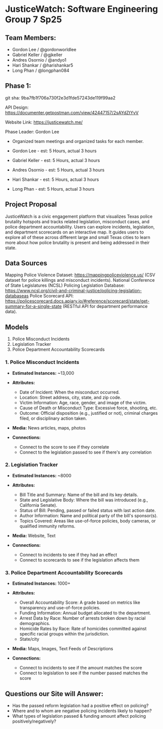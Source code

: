 # JusticeWatch: Software Engineering Group 7 Sp25

## Team Members:

- Gordon Lee / @gordonworldlee
- Gabriel Keller / @gjkeller
- Andres Osornio / @andyo1
- Hari Shankar / @harishankar5
- Long Phan / @longphan084

## Phase 1:

git sha: 9ba7fb1f706a730f2e3d1fde57243de119f99aa2


API Design: https://documenter.getpostman.com/view/42447157/2sAYdZtYvV 

Website Link: https://justicewatch.me/ 

Phase Leader: Gordon Lee
  - Organized team meetings and organized tasks for each member.

- Gordon Lee - est: 5 Hours, actual 3 hours
- Gabriel Keller - est: 5 Hours, actual 3 hours
- Andres Osornio - est: 5 Hours, actual 3 hours
- Hari Shankar - est: 5 Hours, actual 3 hours
- Long Phan - est: 5 Hours, actual 3 hours







## Project Proposal

JusticeWatch is a civic engagement platform that visualizes Texas police brutality hotspots and tracks related legislation, misconduct cases, and police department accountability. Users can explore incidents, legislation, and department scorecards on an interactive map. It guides users to explore all of these across different large and small Texas cities to learn more about how police brutality is present and being addressed in their state.

## Data Sources

Mapping Police Violence Dataset: https://mappingpoliceviolence.us/ (CSV dataset for police killings and misconduct incidents).
National Conference of State Legislatures (NCSL) Policing Legislation Database: https://www.ncsl.org/civil-and-criminal-justice/policing-legislation-databaseas
Police Scorecard API: https://policescorecard.docs.apiary.io/#reference/scorecard/state/get-summary-for-a-single-state (RESTful API for department performance data).

## Models

1. Police Misconduct Incidents
2. Legislation Tracker
3. Police Department Accountability Scorecards

### 1. Police Misconduct Incidents

- **Estimated Instances:** ~13,000

- **Attributes:**

  - Date of Incident: When the misconduct occurred.
  - Location: Street address, city, state, and zip code.
  - Victim Information: Age, race, gender, and image of the victim.
  - Cause of Death or Misconduct Type: Excessive force, shooting, etc.
  - Outcome: Official disposition (e.g., justified or not), criminal charges filed, or disciplinary action taken.

- **Media:** News articles, maps, photos

- **Connections:**
  - Connect to the score to see if they correlate
  - Connect to the legislation passed to see if there's any correlation

### 2. Legislation Tracker

- **Estimated Instances:** ~8000

- **Attributes:**

  - Bill Title and Summary: Name of the bill and its key details.
  - State and Legislative Body: Where the bill was introduced (e.g., California Senate).
  - Status of Bill: Pending, passed or failed status with last action date.
  - Author Information: Name and political party of the bill's sponsor(s).
  - Topics Covered: Areas like use-of-force policies, body cameras, or qualified immunity reforms.

- **Media:** Website, Text

- **Connections:**
  - Connect to incidents to see if they had an effect
  - Connect to scorecards to see if the legislation affects them

### 3. Police Department Accountability Scorecards

- **Estimated Instances:** 1000+

- **Attributes:**

  - Overall Accountability Score: A grade based on metrics like transparency and use-of-force policies.
  - Funding Information: Annual budget allocated to the department.
  - Arrest Data by Race: Number of arrests broken down by racial demographics.
  - Homicide Rates by Race: Rate of homicides committed against specific racial groups within the jurisdiction.
  - State/city

- **Media:** Maps, Images, Text Feeds of Descriptions

- **Connections:**
  - Connect to incidents to see if the amount matches the score
  - Connect to legislation to see if the number passed matches the score

## Questions our Site will Answer:

- Has the passed reform legislation had a positive effect on policing?
- Where and to whom are negative policing incidents likely to happen?
- What types of legislation passed & funding amount affect policing positively/negatively?